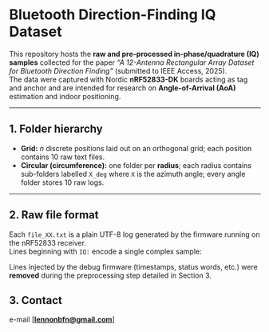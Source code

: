 # Bluetooth Direction-Finding IQ Dataset

This repository hosts the **raw and pre-processed in-phase/quadrature (IQ) samples** collected for the paper *“A 12-Antenna Rectangular Array Dataset for Bluetooth Direction Finding”* (submitted to IEEE Access, 2025).  
The data were captured with Nordic **nRF52833-DK** boards acting as tag and anchor and are intended for research on **Angle-of-Arrival (AoA)** estimation and indoor positioning.

---

## 1. Folder hierarchy


- **Grid:** *n* discrete positions laid out on an orthogonal grid; each position contains 10 raw text files.  
- **Circular (circumference):** one folder per **radius**; each radius contains sub-folders labelled `X_deg` where `X` is the azimuth angle; every angle folder stores 10 raw logs.

---

## 2. Raw file format

Each `file_XX.txt` is a plain UTF-8 log generated by the firmware running on the nRF52833 receiver.  
Lines beginning with `IQ:` encode a single complex sample:


Lines injected by the debug firmware (timestamps, status words, etc.) were **removed** during the preprocessing step detailed in Section 3.


## 3. Contact

e-mail [**lennonbfn@gmail.com**]


